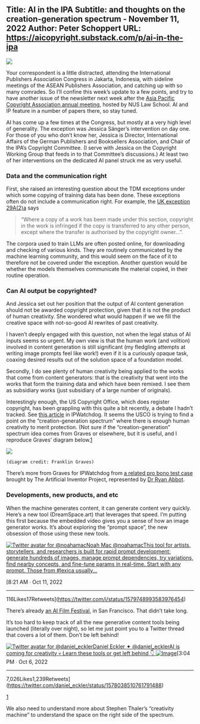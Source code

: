 Title: AI in the IPA
Subtitle: and thoughts on the creation-generation spectrum - November 11, 2022
Author: Peter Schoppert
URL: https://aicopyright.substack.com/p/ai-in-the-ipa
---
[![](https://substackcdn.com/image/fetch/w_1456,c_limit,f_auto,q_auto:good,fl_progressive:steep/https%3A%2F%2Fbucketeer-e05bbc84-baa3-437e-9518-adb32be77984.s3.amazonaws.com%2Fpublic%2Fimages%2F9a81e22d-8a4a-4c06-b2c4-13e6e00d578d_1400x1050.jpeg)](https://substackcdn.com/image/fetch/f_auto,q_auto:good,fl_progressive:steep/https%3A%2F%2Fbucketeer-e05bbc84-baa3-437e-9518-adb32be77984.s3.amazonaws.com%2Fpublic%2Fimages%2F9a81e22d-8a4a-4c06-b2c4-13e6e00d578d_1400x1050.jpeg)

Your correspondent is a little distracted, attending the International Publishers Association Congress in Jakarta, Indonesia, with sideline meetings of the ASEAN Publishers Association, and catching up with so many comrades. So I’ll confine this week’s update to a few points, and try to have another issue of the newsletter next week after the [Asia Pacific Copyright Association annual meeting](https://law.nus.edu.sg/ewbclb/apca2022-programme/), hosted by NUS Law School. AI and IP feature in a number of papers there, so stay tuned.

AI has come up a few times at the Congress, but mostly at a very high level of generality. The exception was Jessica Sänger’s intervention on day one. For those of you who don’t know her, Jessica is Director, International Affairs of the German Publishers and Booksellers Association, and Chair of the IPA’s Copyright Committee. (I serve with Jessica on the Copyright Working Group that feeds in to that Committee’s discussions.) At least two of her interventions on the dedicated AI panel struck me as very useful.

###  **Data and the communication right**

First, she raised an interesting question about the TDM exceptions under which some copying of training data has been done. These exceptions often do not include a communication right. For example, the [UK exception 29A(2)a](https://www.legislation.gov.uk/ukpga/1988/48/section/29A) says 

> “Where a copy of a work has been made under this section, copyright in the work is infringed if the copy is transferred to any other person, except where the transfer is authorised by the copyright owner…”. 

The corpora used to train LLMs are often posted online, for downloading and checking of various kinds. They are routinely communicated by the machine learning community, and this would seem on the face of it to therefore not be covered under the exception. Another question would be whether the models themselves communicate the material copied, in their routine operation.

### Can AI output be copyrighted?

And Jessica set out her position that the output of AI content generation should not be awarded copyright protection, given that it is not the product of human creativity. She wondered what would happen if we we fill the creative space with not-so-good AI rewrites of past creativity.

I haven’t deeply engaged with this question, not when the legal status of AI inputs seems so urgent. My own view is that the human work (and volition) involved in content generation is still significant (my fledgling attempts at writing image prompts feel like work!) even if it is a curiously opaque task, coaxing desired results out of the solution space of a foundation model. 

Secondly, I do see plenty of human creativity being applied to the works that come from content generators: that is the creativity that went into the works that form the training data and which have been remixed. I see them as subsidiary works (just subsidiary of a large number of originals).

Interestingly enough, the US Copyright Office, which does register copyright, has been grappling with this quite a bit recently, a debate I hadn’t tracked. See [this article](https://ipwatchdog.com/2022/11/01/us-copyright-office-backtracks-registration-partially-ai-generated-work/id=152451/) in IPWatchdog. It seems the USCO is trying to find a point on the “creation-generation spectrum” where there is enough human creativity to merit protection. (Not sure if the “creation-generation” spectrum idea comes from Graves or elsewhere, but it is useful, and I reproduce Graves’ diagram below.[1](https://aicopyright.substack.com/p/ai-in-the-ipa#footnote-1-82139769)

[![](https://substackcdn.com/image/fetch/w_1456,c_limit,f_auto,q_auto:good,fl_progressive:steep/https%3A%2F%2Fbucketeer-e05bbc84-baa3-437e-9518-adb32be77984.s3.amazonaws.com%2Fpublic%2Fimages%2Ffc0577e8-6c46-4006-a6c1-9ba7944fec89_936x526.webp)](https://substackcdn.com/image/fetch/f_auto,q_auto:good,fl_progressive:steep/https%3A%2F%2Fbucketeer-e05bbc84-baa3-437e-9518-adb32be77984.s3.amazonaws.com%2Fpublic%2Fimages%2Ffc0577e8-6c46-4006-a6c1-9ba7944fec89_936x526.webp)

`(diagram credit: Franklin Graves)`

There’s more from Graves for IPWatchdog from [a related pro bono test case](https://ipwatchdog.com/2022/06/06/thaler-pursues-copyright-challenge-denial-ai-generated-work-registration/id=149463/#) brought by The Artificial Inventor Project, represented by [Dr Ryan Abbot](https://bnsklaw.com/attorneys/ryan-abbott/). 

### Developments, new products, and etc

When the machine generates content, it can generate content very quickly. Here’s a new tool (DreamSpace.art) that leverages that speed. I’m putting this first because the embedded video gives you a sense of how an image generator works. It’s about exploring the “prompt space”, the new obsession of those using these new tools.

[![Twitter avatar for @noahamac](https://substackcdn.com/image/twitter_name/w_96/noahamac.jpg)Noah Mac @noahamacThis tool for artists, storytellers, and researchers is built for rapid prompt development: generate hundreds of images, manage prompt dependencies, try variations, find nearby concepts, and fine-tune params in real-time. Start with any prompt. Those from #lexica usually... ](https://twitter.com/i/status/1579748993583976454)

[8:21 AM ∙ Oct 11, 2022

* * *

116Likes17Retweets](https://twitter.com/i/status/1579748993583976454)

There’s already [an AI Film Festival](https://www.eventbrite.com/e/the-culture-dao-fable-present-ai-film-festival-tickets-428250116627), in San Francisco. That didn’t take long.

It’s too hard to keep track of all the new generative content tools being launched (literally over night), so let me just point you to a Twitter thread that covers a lot of them. Don’t be left behind! 

[![Twitter avatar for @daniel_eckler](https://substackcdn.com/image/twitter_name/w_96/daniel_eckler.jpg)Daniel Eckler ✦ @daniel_ecklerAI is coming for creativity 💀 Learn these tools or get left behind 👇 ![Image](https://substackcdn.com/image/fetch/w_600,c_limit,f_auto,q_auto:good,fl_progressive:steep/https%3A%2F%2Fpbs.substack.com%2Fmedia%2FFeZRDS0XkAAxP6S.jpg)](https://twitter.com/daniel_eckler/status/1578038510761791488)[3:04 PM ∙ Oct 6, 2022

* * *

7,026Likes1,239Retweets](https://twitter.com/daniel_eckler/status/1578038510761791488)

[1](https://aicopyright.substack.com/p/ai-in-the-ipa#footnote-anchor-1-82139769)

We also need to understand more about Stephen Thaler’s “creativity machine” to understand the space on the right side of the spectrum.

